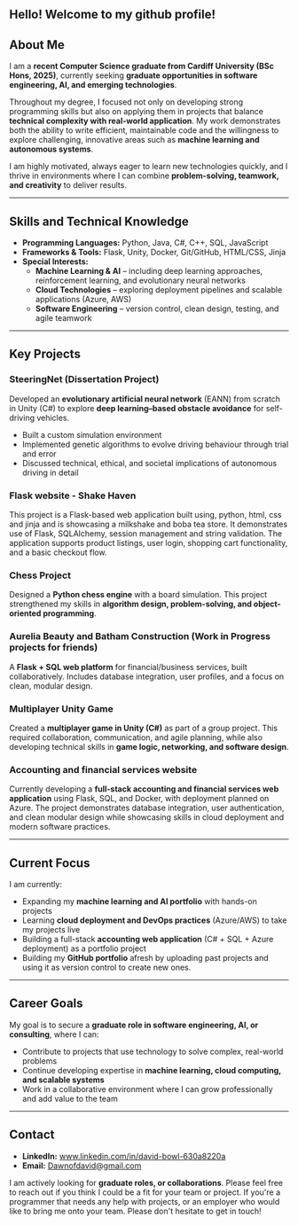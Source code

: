 ## Hello! Welcome to my github profile! 
## About Me  
I am a **recent Computer Science graduate from Cardiff University (BSc Hons, 2025)**, currently seeking **graduate opportunities in software engineering, AI, and emerging technologies**.  

Throughout my degree, I focused not only on developing strong programming skills but also on applying them in projects that balance **technical complexity with real-world application**. My work demonstrates both the ability to write efficient, maintainable code and the willingness to explore challenging, innovative areas such as **machine learning and autonomous systems**.  

I am highly motivated, always eager to learn new technologies quickly, and I thrive in environments where I can combine **problem-solving, teamwork, and creativity** to deliver results.  

---

## Skills and Technical Knowledge  

- **Programming Languages:** Python, Java, C#, C++, SQL, JavaScript  
- **Frameworks & Tools:** Flask, Unity, Docker, Git/GitHub, HTML/CSS, Jinja  
- **Special Interests:**  
  - **Machine Learning & AI** – including deep learning approaches, reinforcement learning, and evolutionary neural networks  
  - **Cloud Technologies** – exploring deployment pipelines and scalable applications (Azure, AWS)  
  - **Software Engineering** – version control, clean design, testing, and agile teamwork  

---

## Key Projects  

### SteeringNet (Dissertation Project)  
Developed an **evolutionary artificial neural network** (EANN) from scratch in Unity (C#) to explore **deep learning–based obstacle avoidance** for self-driving vehicles.  
- Built a custom simulation environment  
- Implemented genetic algorithms to evolve driving behaviour through trial and error  
- Discussed technical, ethical, and societal implications of autonomous driving in detail

### Flask website - Shake Haven
This project is a Flask-based web application built using, python, html, css and jinja and is showcasing a milkshake and boba tea store.
It demonstrates use of Flask, SQLAlchemy, session management and string validation.
The application supports product listings, user login, shopping cart functionality, and a basic checkout flow.

### Chess Project  
Designed a **Python chess engine** with a board simulation. This project strengthened my skills in **algorithm design, problem-solving, and object-oriented programming**.  

### Aurelia Beauty and Batham Construction (Work in Progress projects for friends)  
A **Flask + SQL web platform** for financial/business services, built collaboratively. Includes database integration, user profiles, and a focus on clean, modular design.  

### Multiplayer Unity Game  
Created a **multiplayer game in Unity (C#)** as part of a group project. This required collaboration, communication, and agile planning, while also developing technical skills in **game logic, networking, and software design**.  

### Accounting and financial services website 
Currently developing a **full-stack accounting and financial services web application** using Flask, SQL, and Docker, with deployment planned on Azure. The project demonstrates database integration, user authentication, and clean modular design while showcasing skills in cloud deployment and modern software practices.


---

## Current Focus  

I am currently:  
- Expanding my **machine learning and AI portfolio** with hands-on projects  
- Learning **cloud deployment and DevOps practices** (Azure/AWS) to take my projects live  
- Building a full-stack **accounting web application** (C# + SQL + Azure deployment) as a portfolio project  
- Building my **GitHub portfolio** afresh by uploading past projects and using it as version control to create new ones.  

---

## Career Goals  

My goal is to secure a **graduate role in software engineering, AI, or consulting**, where I can:  
- Contribute to projects that use technology to solve complex, real-world problems  
- Continue developing expertise in **machine learning, cloud computing, and scalable systems**  
- Work in a collaborative environment where I can grow professionally and add value to the team  

---

## Contact  

- **LinkedIn:** www.linkedin.com/in/david-bowl-630a8220a  
- **Email:** Dawnofdavid@gmail.com

I am actively looking for **graduate roles, or collaborations**. Please feel free to reach out if you think I could be a fit for your team or project.  If you're a programmer that needs any help with projects, or an employer who would like to bring me onto your team.  Please don't hesitate to get in touch!

